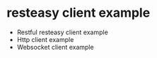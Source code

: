 # resteasy client example

- Restful resteasy client example
- Http client example
- Websocket client example